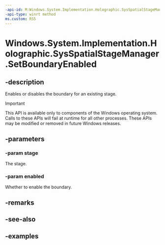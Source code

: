 ```yaml
---
-api-id: M:Windows.System.Implementation.Holographic.SysSpatialStageManager.SetBoundaryEnabled(Windows.Perception.Spatial.SpatialStageFrameOfReference,System.Boolean)
-api-type: winrt method
ms.custom: RS5
---
```


<!-- Method syntax.
public void SysSpatialStageManager.SetBoundaryEnabled(SpatialStageFrameOfReference stage, Boolean enabled)
-->

# Windows.System.Implementation.Holographic.SysSpatialStageManager.SetBoundaryEnabled

## -description
Enables or disables the boundary for an existing stage.

> [!IMPORTANT]
> This API is available only to components of the Windows operating system.  Calls to these APIs will fail at runtime for all other processes.  These APIs may be modified or removed in future Windows releases.

## -parameters
### -param stage
The stage.

### -param enabled
Whether to enable the boundary.

## -remarks

## -see-also

## -examples

